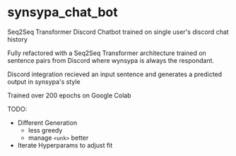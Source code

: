 # synsypa_chat_bot
Seq2Seq Transformer Discord Chatbot trained on single user's discord chat history

Fully refactored with a Seq2Seq Transformer architecture trained on sentence pairs 
from Discord where wynsypa is always the respondant.

Discord integration recieved an input sentence and generates a predicted output
in synsypa's style

Trained over 200 epochs on Google Colab

TODO:

- Different Generation
    - less greedy
    - manage `<unk>` better
- Iterate Hyperparams to adjust fit